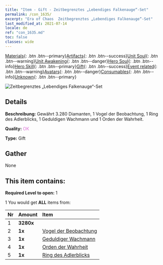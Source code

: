 ```yaml
---
title: "Item - Gift - Zeitbegrenztes „Lebendiges Falkenauge“-Set"
permalink: /con_1635/
excerpt: "Era of Chaos  Zeitbegrenztes „Lebendiges Falkenauge“-Set"
last_modified_at: 2021-07-14
locale: de
ref: "con_1635.md"
toc: false
classes: wide
---
```

 [Materials](/ItemsDE/){: .btn .btn--primary}[Artifacts](/ItemsDE/Artifacts/){: .btn .btn--success}[Unit Soul](/ItemsDE/UnitSoul/){: .btn .btn--warning}[Unit Awakening](/ItemsDE/UnitAwakening/){: .btn .btn--danger}[Hero Soul](/ItemsDE/HeroSoul/){: .btn .btn--info}[Hero Skill](/ItemsDE/HeroSkill/){: .btn .btn--primary}[Gift](/ItemsDE/Gift/){: .btn .btn--success}[Event related](/ItemsDE/Events/){: .btn .btn--warning}[Avatars](/ItemsDE/Avatars/){: .btn .btn--danger}[Consumables](/ItemsDE/Consumables/){: .btn .btn--info}[Unknown](/ItemsDE/Unknown/){: .btn .btn--primary}

 ![Zeitbegrenztes „Lebendiges Falkenauge“-Set](/images/t/i_907251.png)

## Details
 **Beschreibung:** Gewährt 3.280 Diamanten, 1 Vogel der Beobachtung, 1 Ring des Adlerblicks, 1 Geduldigen Wachmann und 1 Orden der Wahrheit.

 **Quality:** <span style="color: #DA70D6">OK</span>

 **Type:** Gift

## Gather

  None

## This item contains:

 **Required Level to open:** 1

 1 You would get **ALL** items  from:

  | Nr | Amount |     Item    |
  |:---|:-------|:------------|
  | 1 |  **3280x** | <i class="fas fa-gem"/> |  | 
  | 2 |  **1x** | [Vogel der Beobachtung](/ItemsDE/art_132/) |  | 
  | 3 |  **1x** | [Geduldiger Wachmann](/ItemsDE/art_133/) |  | 
  | 4 |  **1x** | [Orden der Wahrheit](/ItemsDE/art_134/) |  | 
  | 5 |  **1x** | [Ring des Adlerblicks](/ItemsDE/art_135/) |  | 
